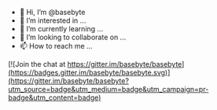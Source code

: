 - 👋 Hi, I’m @basebyte
- 👀 I’m interested in ...
- 🌱 I’m currently learning ...
- 💞️ I’m looking to collaborate on ...
- 📫 How to reach me ...

<!---
basebyte/basebyte is a ✨ special ✨ repository because its `README.md` (this file) appears on your GitHub profile.
You can click the Preview link to take a look at your changes.
--->

[![Join the chat at https://gitter.im/basebyte/basebyte](https://badges.gitter.im/basebyte/basebyte.svg)](https://gitter.im/basebyte/basebyte?utm_source=badge&utm_medium=badge&utm_campaign=pr-badge&utm_content=badge)
